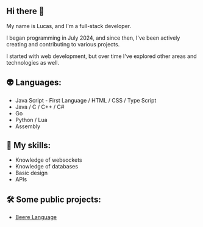 ## Hi there 👋

<p>My name is Lucas, and I'm a full-stack developer.</p>

<p>I began programming in July 2024, and since then, I've been actively creating and contributing to various projects.</p>

<p>I started with web development, but over time I've explored other areas and technologies as well.</p>

## 👽 Languages:
- Java Script - First Language / HTML / CSS / Type Script
- Java / C / C++ / C#
- Go
- Python / Lua
- Assembly

## 🚀 My skills:
- Knowledge of websockets
- Knowledge of databases
- Basic design
- APIs

## 🛠️ Some public projects:
- [Beere Language](https://github.com/jerious1337/beere)
